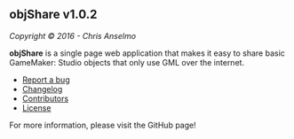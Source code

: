 objShare v1.0.2
---
_Copyright © 2016 - Chris Anselmo_

**objShare** is a single page web application that makes it easy to share basic GameMaker: Studio objects that only use GML over the internet.

 - [Report a bug](https://github.com/christopherwk210/objShare/issues)
 - [Changelog](https://github.com/christopherwk210/objShare/blob/master/CHANGELOG.md)
 - [Contributors](https://github.com/christopherwk210/objShare/tree/master#contributors--third-party-software)
 - [License](https://github.com/christopherwk210/objShare/blob/master/LICENSE)

For more information, please visit the GitHub page!

